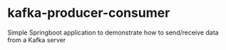 # kafka-producer-consumer
Simple Springboot application to demonstrate how to send/receive data from a Kafka server
